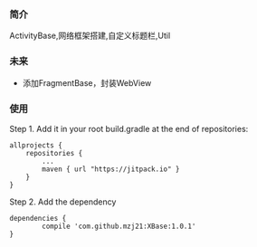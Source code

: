 ### 简介
ActivityBase,网络框架搭建,自定义标题栏,Util

### 未来
- 添加FragmentBase，封装WebView
### 使用
Step 1. Add it in your root build.gradle at the end of repositories:
```
allprojects {
	repositories {
		...
		maven { url "https://jitpack.io" }
	}
}
```

Step 2. Add the dependency
```
dependencies {
	    compile 'com.github.mzj21:XBase:1.0.1'
}
```
